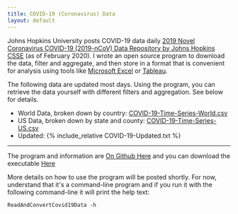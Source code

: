 ```yaml
---
title: COVID-19 (Coronavirus) Data
layout: default
---
```

Johns Hopkins University posts COVID-19 data daily [2019 Novel Coronavirus COVID-19 (2019-nCoV) Data Repository by Johns Hopkins CSSE](https://github.com/CSSEGISandData/COVID-19) (as of February 2020). I wrote an open source program to download the data, filter and aggregate, and then store in a format that is convenient for analysis using tools like [Microsoft Excel](https://www.microsoft.com/microsoft/excel) or [Tableau](https://www.tableau.com/).

The following data are updated most days. Using the program, you can retrieve the data yourself with different filters and aggregation. See below for details.

* World Data, broken down by country: [COVID-19-Time-Series-World.csv](COVID-19-Time-Series-World.csv)
* US Data, broken down by state and county: [COVID-19-Time-Series-US.csv](COVID-19-Time-Series-US.csv)
* Updated: {% include_relative COVID-19-Updated.txt %}

<hr/>

The program and information are [On Github Here](https://github.com/FileMeta/ReadAndConvertCovid19Data) and you can download the executable [Here](https://github.com/FileMeta/ReadAndConvertCovid19Data/releases)

More details on how to use the program will be posted shortly. For now, understand that it's a command-line program and if you run it with the following command-line it will print the help text:

```
ReadAndConvertCovid19Data -h
```


